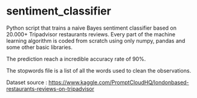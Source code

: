 # sentiment_classifier
Python script that trains a naive Bayes sentiment classifier based on 20.000+ Tripadvisor restaurants reviews.
Every part of the machine learning algorithm is coded from scratch using only numpy, pandas and some other basic libraries.

The prediction reach a incredible accuracy rate of 90%.

The stopwords file is a list of all the words used to clean the observations.

Dataset source : https://www.kaggle.com/PromptCloudHQ/londonbased-restaurants-reviews-on-tripadvisor
